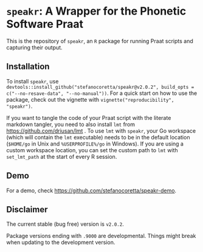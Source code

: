 # `speakr`: A Wrapper for the Phonetic Software Praat

This is the repository of `speakr`, an `R` package for running Praat scripts and capturing their output.

## Installation

To install `speakr`, use `devtools::install_github("stefanocoretta/speakr@v2.0.2", build_opts = c("--no-resave-data", "--no-manual"))`. For a quick start on how to use the package, check out the vignette with `vignette("reproducibility", "speakr")`.

If you want to tangle the code of your Praat script with the literate markdown tangler, you need to also install `lmt` from <https://github.com/driusan/lmt> .
To use `lmt` with `speakr`, your Go workspace (which will contain the `lmt` executable) needs to be in the default location (`$HOME/go` in Unix and `%USERPROFILE%/go` in Windows). If you are using a custom workspace location, you can set the custom path to `lmt` with `set_lmt_path` at the start of every R session.

## Demo

For a demo, check <https://github.com/stefanocoretta/speakr-demo>.

## Disclaimer

The current stable (bug free) version is `v2.0.2`.

Package versions ending with `.9000` are developmental. Things might break when updating to the development version.
